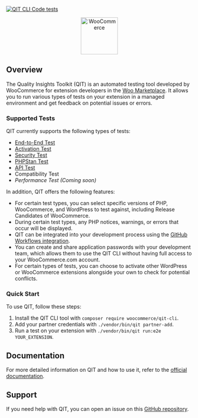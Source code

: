[![QIT CLI Code tests](https://github.com/woocommerce/qit-cli/actions/workflows/code-tests.yml/badge.svg)](https://github.com/woocommerce/qit-cli/actions/workflows/code-tests.yml)

<p align="center"><img src="https://woocommerce.com/wp-content/themes/woo/images/logo-woocommerce-bubble.svg" alt="WooCommerce" style="width:100px;height:auto;"></p>

## Overview

The Quality Insights Toolkit (QIT) is an automated testing tool developed by WooCommerce for extension developers in the [Woo Marketplace](https://woocommerce.com/products/). It allows you to run various types of tests on your extension in a managed environment and get feedback on potential issues or errors.

### Supported Tests

QIT currently supports the following types of tests:

- [End-to-End Test](https://woocommerce.github.io/qit-documentation/#/test-types/e2e)
- [Activation Test](https://woocommerce.github.io/qit-documentation/#/test-types/activation)
- [Security Test](https://woocommerce.github.io/qit-documentation/#/test-types/security)
- [PHPStan Test](https://woocommerce.github.io/qit-documentation/#/test-types/phpstan)
- [API Test](https://woocommerce.github.io/qit-documentation/#/test-types/api)
- Compatibility Test
- _Performance Test (Coming soon)_

In addition, QIT offers the following features:

- For certain test types, you can select specific versions of PHP, WooCommerce, and WordPress to test against, including Release Candidates of WooCommerce.
- During certain test types, any PHP notices, warnings, or errors that occur will be displayed.
- QIT can be integrated into your development process using the [GitHub Workflows integration](https://woocommerce.github.io/qit-documentation/#/workflows/getting-started).
- You can create and share application passwords with your development team, which allows them to use the QIT CLI without having full access to your WooCommerce.com account.
- For certain types of tests, you can choose to activate other WordPress or WooCommerce extensions alongside your own to check for potential conflicts.

### Quick Start

To use QIT, follow these steps:

1. Install the QIT CLI tool with `composer require woocommerce/qit-cli`.
2. Add your partner credentials with `./vendor/bin/qit partner-add`.
3. Run a test on your extension with `./vendor/bin/qit run:e2e YOUR_EXTENSION`.

## Documentation

For more detailed information on QIT and how to use it, refer to the [official documentation](https://woocommerce.github.io/qit-documentation/#/).

## Support

If you need help with QIT, you can open an issue on this [GitHub repository](https://github.com/woocommerce/qit-cli/issues/new).
